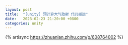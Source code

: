 ```yaml
---
layout: post
title:  "[unity] 预计算大气散射 代码搬运"
date:   2023-02-23 21:20:00 +0800
categories: unity
---
```

{% artisync https://zhuanlan.zhihu.com/p/608764002 %}